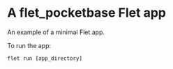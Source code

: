 # A flet_pocketbase Flet app

An example of a minimal Flet app.

To run the app:

```
flet run [app_directory]
```